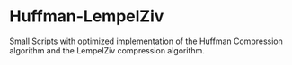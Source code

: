 # Huffman-LempelZiv
Small Scripts with optimized implementation of the Huffman Compression algorithm and the LempelZiv compression algorithm. 
